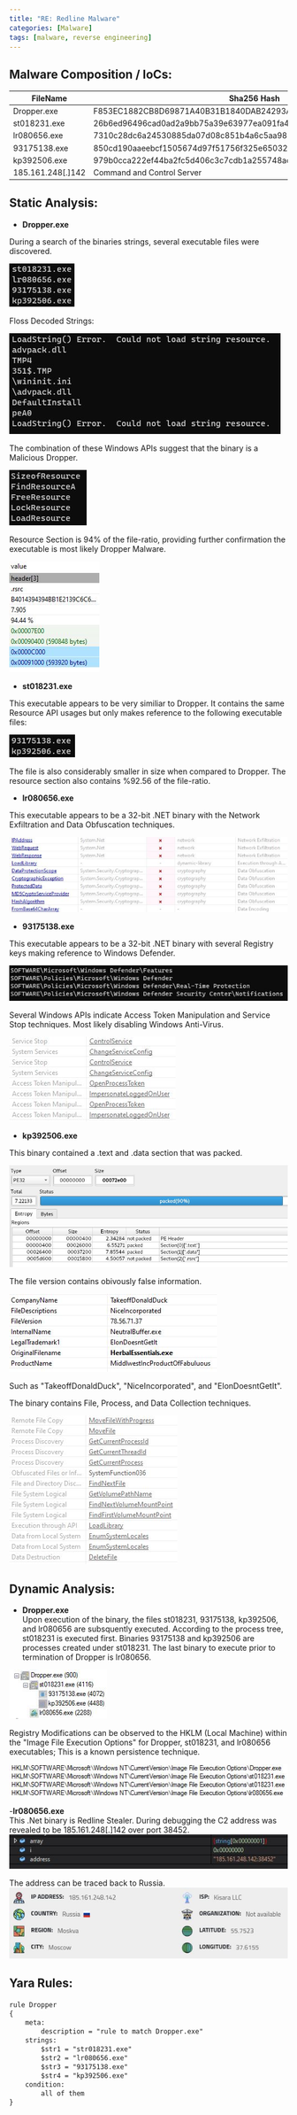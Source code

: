 ```yaml
---
title: "RE: Redline Malware"
categories: [Malware]
tags: [malware, reverse engineering]
---
```

## Malware Composition / IoCs:

|FileName|Sha256 Hash|
|---|---|
|Dropper.exe|F853EC1882CB8D69871A40B31B1840DAB24293AEE640E79397E51E870A5EDB68|
|st018231.exe|26b6ed96496cad0ad2a9bb75a39e63977ea091fa43d88fae2a8002bd61f57d39|
|lr080656.exe|7310c28dc6a24530885da07d08c851b4a6c5aa987d2a44ce53cb73e72235fa49|
|93175138.exe|850cd190aaeebcf1505674d97f51756f325e650320eaf76785d954223a9bee38|
|kp392506.exe|979b0cca222ef44ba2fc5d406c3c7cdb1a255748ada55c32db5ee18cad5f54f7|
|185.161.248[.]142| Command and Control Server|


## Static Analysis:

- **Dropper.exe**

During a search of the binaries strings, several executable files were discovered. 

![](../assets/images/blog1/Strings1.jpg)

Floss Decoded Strings:

![](../assets/images/blog1/Strings2.jpg)

The combination of these Windows APIs suggest that the binary is a Malicious Dropper.

![](../assets/images/blog1/Strings3.jpg)

Resource Section is 94% of the file-ratio, providing further confirmation the executable is most likely Dropper Malware.

![](../assets/images/blog1/Pestudio1.jpg)

- **st018231.exe**

This executable appears to be very similiar to Dropper. It contains the same Resource API usages but only makes reference to the following executable files:

![](../assets/images/blog1/Strings4.jpg)

The file is also considerably smaller in size when compared to Dropper. The resource section also contains %92.56 of the file-ratio.

- **lr080656.exe**

This executable appears to be a 32-bit .NET binary with the Network Exfiltration and Data Obfuscation techniques.

![](../assets/images/blog1/Strings5.jpg)

- **93175138.exe**

This executable appears to be a 32-bit .NET binary with several Registry keys making reference to Windows Defender. 

![](../assets/images/blog1/Strings6.jpg)

Several Windows APIs indicate Access Token Manipulation and Service Stop techniques. Most likely disabling Windows Anti-Virus.

![](../assets/images/blog1/Strings7.jpg)

- **kp392506.exe**  

This binary contained a .text and .data section that was packed.

![](../assets/images/blog1/DIE1.jpg)

The file version contains obivously false information.

![](../assets/images/blog1/Strings8.jpg)

Such as "TakeoffDonaldDuck", "NiceIncorporated", and "ElonDoesntGetIt".

The binary contains File, Process, and Data Collection techniques.

![](../assets/images/blog1/Strings9.jpg)

## Dynamic Analysis:
- **Dropper.exe**  
Upon execution of the binary, the files st018231, 93175138, kp392506, and lr080656 are subsquently executed. According to the process tree, st018231 is executed first. Binaries 93175138 and kp392506 are processes created under st018231. The last binary to execute prior to termination of Dropper is lr080656.

![](../assets/images/blog1/PM1.jpg)

Registry Modifications can be observed to the HKLM (Local Machine) within the "Image File Execution Options" for Dropper, st018231, and lr080656 executables; This is a known persistence technique.

![](../assets/images/blog1/PM2.jpg)

-**lr080656.exe**  
This .Net binary is Redline Stealer. During debugging the C2 address was revealed to be 185.161.248[.]142 over port 38452.  
![](../assets/images/blog1/dnspy1.jpg)  

The address can be traced back to Russia. 
![](../assets/images/blog1/OSINT1.jpg)

## Yara Rules:

```yara
rule Dropper
{
    meta:
        description = "rule to match Dropper.exe"
    strings:
        $str1 = "str018231.exe"
        $str2 = "lr080656.exe"
        $str3 = "93175138.exe"
        $str4 = "kp392506.exe"
    condition:
        all of them
}
```